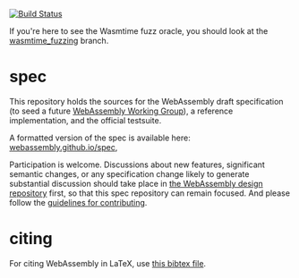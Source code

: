 [![Build Status](https://travis-ci.org/WebAssembly/spec.svg?branch=master)](https://travis-ci.org/WebAssembly/spec)

If you're here to see the Wasmtime fuzz oracle, you should look at the [wasmtime_fuzzing](https://github.com/conrad-watt/spec/tree/wasmtime_fuzzing/interpreter) branch.

# spec

This repository holds the sources for the WebAssembly draft specification
(to seed a future
[WebAssembly Working Group](https://lists.w3.org/Archives/Public/public-new-work/2017Jun/0005.html)),
a reference implementation, and the official testsuite.

A formatted version of the spec is available here:
[webassembly.github.io/spec](https://webassembly.github.io/spec/),

Participation is welcome. Discussions about new features, significant semantic
changes, or any specification change likely to generate substantial discussion
should take place in
[the WebAssembly design repository](https://github.com/WebAssembly/design)
first, so that this spec repository can remain focused. And please follow the
[guidelines for contributing](Contributing.md).

# citing

For citing WebAssembly in LaTeX, use [this bibtex file](wasm-specs.bib).
